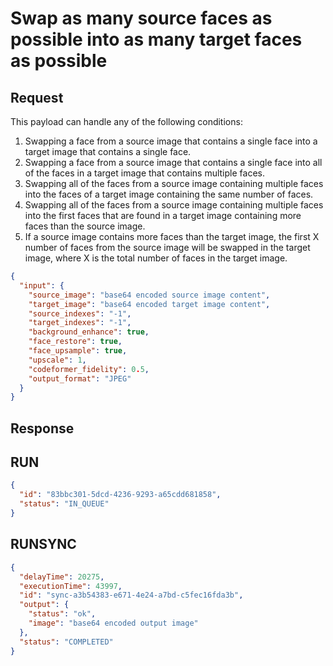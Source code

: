 # Swap as many source faces as possible into as many target faces as possible

## Request

This payload can handle any of the following conditions:

1. Swapping a face from a source image that contains a single
   face into a target image that contains a single face.
2. Swapping a face from a source image that contains a single
   face into all of the faces in a target image that contains
   multiple faces.
3. Swapping all of the faces from a source image containing
   multiple faces into the faces of a target image containing
   the same number of faces.
4. Swapping all of the faces from a source image containing
   multiple faces into the first faces that are found in a
   target image containing more faces than the source image.
5. If a source image contains more faces than the target image,
   the first X number of faces from the source image will be
   swapped in the target image, where X is the total number
   of faces in the target image.

```json
{
  "input": {
    "source_image": "base64 encoded source image content",
    "target_image": "base64 encoded target image content",
    "source_indexes": "-1",
    "target_indexes": "-1",
    "background_enhance": true,
    "face_restore": true,
    "face_upsample": true,
    "upscale": 1,
    "codeformer_fidelity": 0.5,
    "output_format": "JPEG"
  }
}
```

## Response

## RUN

```json
{
  "id": "83bbc301-5dcd-4236-9293-a65cdd681858",
  "status": "IN_QUEUE"
}
```

## RUNSYNC


```json
{
  "delayTime": 20275,
  "executionTime": 43997,
  "id": "sync-a3b54383-e671-4e24-a7bd-c5fec16fda3b",
  "output": {
    "status": "ok",
    "image": "base64 encoded output image"
  },
  "status": "COMPLETED"
}
```
